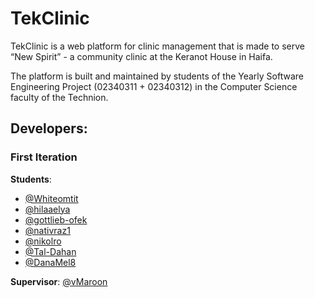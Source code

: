 # TekClinic
TekClinic is a web platform for clinic management that is made to serve “New Spirit” -  a community clinic at the Keranot House in Haifa. 

The platform is built and maintained by students of the Yearly Software Engineering Project (02340311 + 02340312) in the Computer Science faculty of the Technion.

## Developers:
### First Iteration
**Students**:
- [@Whiteomtit](https://github.com/Whiteomtit)
- [@hilaaelya](https://github.com/hilaaelya)
- [@gottlieb-ofek](https://github.com/gottlieb-ofek)
- [@nativraz1](https://github.com/nativraz1)
- [@nikolro](https://github.com/nikolro)
- [@Tal-Dahan](https://github.com/Tal-Dahan)
- [@DanaMel8](https://github.com/DanaMel8)

**Supervisor**:
[@vMaroon](https://github.com/vMaroon)
